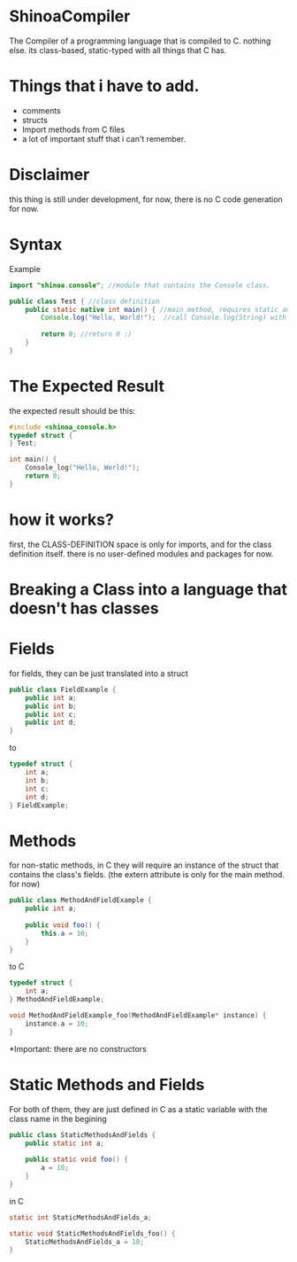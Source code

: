 # ShinoaCompiler
The Compiler of a programming language that is compiled to C. nothing else.
its class-based, static-typed with all things that C has.

# Things that i have to add.
* comments
* structs
* Import methods from C files
* a lot of important stuff that i can't remember.

# Disclaimer
this thing is still under development, 
for now, there is no C code generation for now.

# Syntax
Example
```java
import "shinoa.console"; //module that contains the Console class.

public class Test { //class definition
	public static native int main() { //main method, requires static and native attributes.
		Console.log("Hello, World!");  //call Console.log(String) with the message "Hello, World!"
		
		return 0; //return 0 :)
	}
}
```

# The Expected Result

the expected result should be this: 
```c
#include <shinoa_console.h>
typedef struct {
} Test;

int main() {
	Console_log("Hello, World!");
	return 0;
}
```

# how it works? 

first, the CLASS-DEFINITION space is only for imports, and for the class definition itself.
there is no user-defined modules and packages for now.

# Breaking a Class into a language that doesn't has classes

# Fields
for fields, they can be just translated into a struct
```java
public class FieldExample {
	public int a;
	public int b;
	public int c;
	public int d;
}
```
to
```c
typedef struct {
	int a;
	int b;
	int c;
	int d;
} FieldExample;
```

# Methods
for non-static methods, in C they will require an instance of the struct that contains the class's fields.
(the extern attribute is only for the main method. for now)
```java
public class MethodAndFieldExample {
	public int a;
	
	public void foo() {
		this.a = 10;
	}
}
```

to C 
```c
typedef struct {
	int a;
} MethodAndFieldExample;

void MethodAndFieldExample_foo(MethodAndFieldExample* instance) {
	instance.a = 10;
}
```

*Important: there are no constructors

# Static Methods and Fields
For both of them, they are just defined in C as a static variable with the class name in the begining

```java
public class StaticMethodsAndFields {
	public static int a;
	
	public static void foo() {
		a = 10;
	}
}
```

in C
```c
static int StaticMethodsAndFields_a;

static void StaticMethodsAndFields_foo() {
	StaticMethodsAndFields_a = 10;
}
```